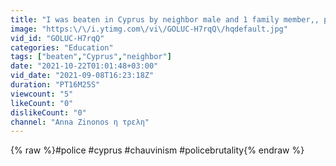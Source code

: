 ```yaml
---
title: "I was beaten in Cyprus by neighbor male and 1 family member,, police of cyprus sent me home"
image: "https:\/\/i.ytimg.com\/vi\/GOLUC-H7rqQ\/hqdefault.jpg"
vid_id: "GOLUC-H7rqQ"
categories: "Education"
tags: ["beaten","Cyprus","neighbor"]
date: "2021-10-22T01:01:48+03:00"
vid_date: "2021-09-08T16:23:18Z"
duration: "PT16M25S"
viewcount: "5"
likeCount: "0"
dislikeCount: "0"
channel: "Anna Zinonos η τρελη"
---
```

{% raw %}#police #cyprus #chauvinism #policebrutality{% endraw %}
